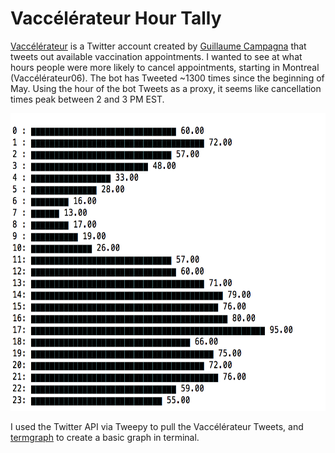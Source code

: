 # Vaccélérateur Hour Tally

[Vaccélérateur](https://twitter.com/vaccelerateur) is a Twitter account created by [Guillaume Campagna](https://twitter.com/gcamp) that tweets out available vaccination appointments. I wanted to see at what hours people were more likely to cancel appointments, starting in Montreal (Vaccélérateur06). The bot has Tweeted ~1300 times since the beginning of May. Using the hour of the bot Tweets as a proxy, it seems like cancellation times peak between 2 and 3 PM EST.

<!---![bar graph of total tweets per hour, with a low of 13 tweets sent from 2-3 AM EST, increasing to a peak of 95 tweets sent from 2-3 PM EST](https://github.com/mkshaw/vaccelerateur/blob/master/img/graph.png)--->

<img src="https://github.com/mkshaw/vaccelerateur/blob/master/img/graph.png" alt = "bar graph of total tweets per hour, with a low of 13 tweets sent from 2-3 AM EST, increasing to a peak of 95 tweets sent from 2-3 PM EST" width = 600 height = 476/>

I used the Twitter API via Tweepy to pull the Vaccélérateur Tweets, and [termgraph](https://github.com/mkaz/termgraph) to create a basic graph in terminal.
